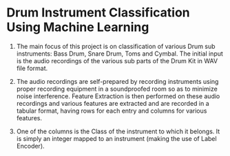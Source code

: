 # Drum Instrument Classification Using Machine Learning

1. The main focus of this project is on classification of various Drum sub instruments: Bass Drum, Snare Drum, Toms and Cymbal. The initial input is the audio recordings of the various sub parts of the Drum Kit in WAV file format. 

2. The audio recordings are self-prepared by recording instruments using proper recording equipment in a soundproofed room so as to minimize noise interference. Feature Extraction is then performed on these audio recordings and various features are extracted and are recorded in a tabular format, having rows for each entry and columns for various features. 

3. One of the columns is the Class of the instrument to which it belongs. It is simply an integer mapped to an instrument (making the use of Label Encoder).
